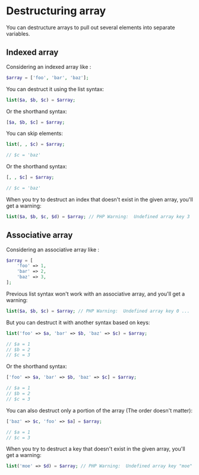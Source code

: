 # Destructuring array

You can destructure arrays to pull out several elements into separate variables.


## Indexed array

Considering an indexed array like :

```php
$array = ['foo', 'bar', 'baz'];
```

You can destruct it using the list syntax:

```php
list($a, $b, $c) = $array;
```

Or the shorthand syntax:

```php
[$a, $b, $c] = $array;
```

You can skip elements:

```php
list(, , $c) = $array;

// $c = 'baz'
```

Or the shorthand syntax:

```php
[, , $c] = $array;

// $c = 'baz'
```

When you try to destruct an index that doesn't exist in the given array, you'll get a warning:

```php
list($a, $b, $c, $d) = $array; // PHP Warning:  Undefined array key 3
```


## Associative array

Considering an associative array like :

```php
$array = [
    'foo' => 1,
    'bar' => 2,
    'baz' => 3,
];
```

Previous list syntax won't work with an associative array, and you'll get a warning:

```php
list($a, $b, $c) = $array; // PHP Warning:  Undefined array key 0 ...
```

But you can destruct it with another syntax based on keys:

```php
list('foo' => $a, 'bar' => $b, 'baz' => $c) = $array;

// $a = 1
// $b = 2
// $c = 3
```

Or the shorthand syntax:

```php
['foo' => $a, 'bar' => $b, 'baz' => $c] = $array;

// $a = 1
// $b = 2
// $c = 3
```

You can also destruct only a portion of the array (The order doesn't matter):

```php
['baz' => $c, 'foo' => $a] = $array;

// $a = 1
// $c = 3
```

When you try to destruct a key that doesn't exist in the given array, you'll get a warning:

```php
list('moe' => $d) = $array; // PHP Warning:  Undefined array key "moe"
```
